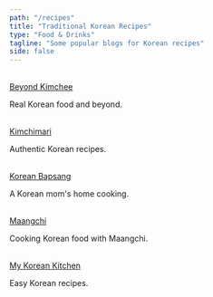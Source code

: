 ```yaml
---
path: "/recipes"
title: "Traditional Korean Recipes"
type: "Food & Drinks"
tagline: "Some popular blogs for Korean recipes"
side: false
---
```


</br>

<div>
<a href="http://www.beyondkimchee.com" target="_blank" style="text-decoration:underline;">Beyond Kimchee</a>
<p>Real Korean food and beyond.</p>
</br>
</div>

<div>
<a href="https://kimchimari.com/" target="_blank" style="text-decoration:underline;">Kimchimari</a>
<p>Authentic Korean recipes.</p>
</br>
</div>

<div>
<a href="https://www.koreanbapsang.com" target="_blank" style="text-decoration:underline;">Korean Bapsang</a>
<p>A Korean mom's home cooking.</p>
</br>
</div>

<div>
<a href="https://www.maangchi.com" target="_blank" style="text-decoration:underline;">Maangchi</a>
<p>Cooking Korean food with Maangchi.</p>
</br>
</div>

<div>
<a href="https://mykoreankitchen.com" target="_blank" style="text-decoration:underline;">My Korean Kitchen</a>
<p>Easy Korean recipes.</p>
</br>
</div>

